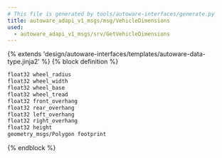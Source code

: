 ```yaml
---
# This file is generated by tools/autoware-interfaces/generate.py
title: autoware_adapi_v1_msgs/msg/VehicleDimensions
used:
  - autoware_adapi_v1_msgs/srv/GetVehicleDimensions
---
```


{% extends 'design/autoware-interfaces/templates/autoware-data-type.jinja2' %}
{% block definition %}

```txt
float32 wheel_radius
float32 wheel_width
float32 wheel_base
float32 wheel_tread
float32 front_overhang
float32 rear_overhang
float32 left_overhang
float32 right_overhang
float32 height
geometry_msgs/Polygon footprint
```

{% endblock %}
